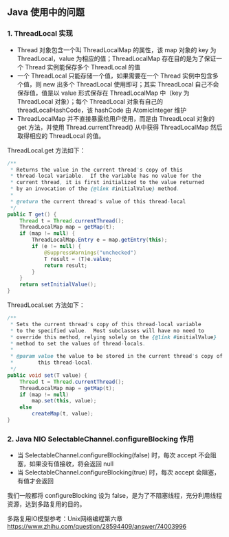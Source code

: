 ## Java 使用中的问题
### 1. ThreadLocal 实现
- Thread 对象包含一个叫 ThreadLocalMap 的属性，该 map 对象的 key 为ThreadLocal，value 为相应的值；ThreadLocalMap 存在目的是为了保证一个 Thread 实例能保存多个 ThreadLocal 的值
- 一个 ThreadLocal 只能存储一个值，如果需要在一个 Thread 实例中包含多个值，则 new 出多个 ThreadLocal 使用即可；其实 ThreadLocal 自己不会保存值，值是以 value 形式保存在 ThreadLocalMap 中（key 为 ThreadLocal 对象）；每个 ThreadLocal 对象有自己的 threadLocalHashCode，该 hashCode 由 AtomicInteger 维护
- ThreadLocalMap 并不直接暴露给用户使用，而是由 ThreadLocal 对象的 get 方法，并使用 Thread.currentThread() 从中获得 ThreadLocalMap 然后取得相应的 ThreadLocal 的值。

ThreadLocal.get 方法如下：
```java
/**
 * Returns the value in the current thread's copy of this
 * thread-local variable.  If the variable has no value for the
 * current thread, it is first initialized to the value returned
 * by an invocation of the {@link #initialValue} method.
 *
 * @return the current thread's value of this thread-local
 */
public T get() {
    Thread t = Thread.currentThread();
    ThreadLocalMap map = getMap(t);
    if (map != null) {
        ThreadLocalMap.Entry e = map.getEntry(this);
        if (e != null) {
            @SuppressWarnings("unchecked")
            T result = (T)e.value;
            return result;
        }
    }
    return setInitialValue();
}
```

ThreadLocal.set 方法如下：
```java
/**
 * Sets the current thread's copy of this thread-local variable
 * to the specified value.  Most subclasses will have no need to
 * override this method, relying solely on the {@link #initialValue}
 * method to set the values of thread-locals.
 *
 * @param value the value to be stored in the current thread's copy of
 *        this thread-local.
 */
public void set(T value) {
    Thread t = Thread.currentThread();
    ThreadLocalMap map = getMap(t);
    if (map != null)
        map.set(this, value);
    else
        createMap(t, value);
}
```

### 2. Java NIO SelectableChannel.configureBlocking 作用
- 当 SelectableChannel.configureBlocking(false) 时，每次 accept 不会阻塞，如果没有值接收，将会返回 null
- 当 SelectableChannel.configureBlocking(true) 时，每次 accept 会阻塞，有值才会返回

我们一般都将 configureBlocking 设为 false，是为了不阻塞线程，充分利用线程资源，达到多路复用的目的。

多路复用IO模型参考：Unix网络编程第六章 https://www.zhihu.com/question/28594409/answer/74003996